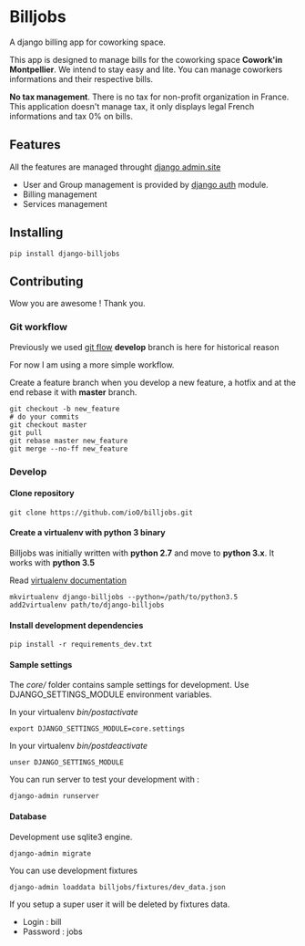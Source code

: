 Billjobs
========

A django billing app for coworking space.

This app is designed to manage bills for the coworking space **Cowork'in Montpellier**. We intend to stay easy and 
lite.  You can manage coworkers informations and their respective bills.

**No tax management**. There is no tax for non-profit organization in France. This application doesn't manage tax, it 
only displays legal French informations and tax 0% on bills.

Features
--------

All the features are managed throught [django admin.site](https://docs.djangoproject.com/en/1.8/ref/contrib/admin/)

- User and Group management is provided by [django auth](https://docs.djangoproject.com/en/dev/topics/auth/) module.
- Billing management
- Services management

Installing
----------

    pip install django-billjobs

Contributing
------------

Wow you are awesome ! Thank you.

### Git workflow


Previously we used [git flow](http://nvie.com/posts/a-successful-git-branching-model/)
**develop** branch is here for historical reason

For now I am using a more simple workflow.

Create a feature branch when you develop a new feature, a hotfix and at the end rebase it with **master** branch.

    git checkout -b new_feature
    # do your commits
    git checkout master
    git pull
    git rebase master new_feature
    git merge --no-ff new_feature

### Develop

#### Clone repository

    git clone https://github.com/ioO/billjobs.git


#### Create a virtualenv with python 3 binary

Billjobs was initially written with **python 2.7** and move to **python 3.x**. It works with **python 3.5**

Read [virtualenv documentation](http://virtualenvwrapper.readthedocs.org/en/latest/ "Virtualenv")

    mkvirtualenv django-billjobs --python=/path/to/python3.5
    add2virtualenv path/to/django-billjobs

#### Install development dependencies

    pip install -r requirements_dev.txt

#### Sample settings

The *core/* folder contains sample settings for development. Use DJANGO_SETTINGS_MODULE environment variables.

In your virtualenv *bin/postactivate*

    export DJANGO_SETTINGS_MODULE=core.settings

In your virtualenv *bin/postdeactivate*

    unser DJANGO_SETTINGS_MODULE

You can run server to test your development with :

    django-admin runserver

#### Database

Development use sqlite3 engine.

    django-admin migrate

You can use development fixtures

    django-admin loaddata billjobs/fixtures/dev_data.json

If you setup a super user it will be deleted by fixtures data.
- Login : bill
- Password : jobs

